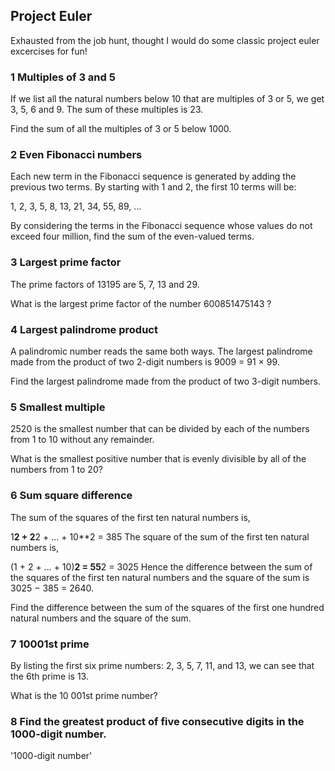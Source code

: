 
## Project Euler

Exhausted from the job hunt, thought I would do some classic project euler excercises for fun!

### 1 Multiples of 3 and 5

If we list all the natural numbers below 10 that are multiples of 3 or 5, we get 3, 5, 6 and 9. The sum of these multiples is 23.

Find the sum of all the multiples of 3 or 5 below 1000.

### 2 Even Fibonacci numbers

Each new term in the Fibonacci sequence is generated by adding the previous two terms. By starting with 1 and 2, the first 10 terms will be:

1, 2, 3, 5, 8, 13, 21, 34, 55, 89, ...

By considering the terms in the Fibonacci sequence whose values do not exceed four million, find the sum of the even-valued terms.

### 3 Largest prime factor

The prime factors of 13195 are 5, 7, 13 and 29.

What is the largest prime factor of the number 600851475143 ?

### 4 Largest palindrome product

A palindromic number reads the same both ways. The largest palindrome made from the product of two 2-digit numbers is 9009 = 91 × 99.

Find the largest palindrome made from the product of two 3-digit numbers.

### 5 Smallest multiple

2520 is the smallest number that can be divided by each of the numbers from 1 to 10 without any remainder.

What is the smallest positive number that is evenly divisible by all of the numbers from 1 to 20?

### 6 Sum square difference

The sum of the squares of the first ten natural numbers is,

1**2 + 2**2 + ... + 10**2 = 385
The square of the sum of the first ten natural numbers is,

(1 + 2 + ... + 10)**2 = 55**2 = 3025
Hence the difference between the sum of the squares of the first ten natural numbers and the square of the sum is 3025 − 385 = 2640.

Find the difference between the sum of the squares of the first one hundred natural numbers and the square of the sum.

### 7 10001st prime

By listing the first six prime numbers: 2, 3, 5, 7, 11, and 13, we can see that the 6th prime is 13.

What is the 10 001st prime number?

### 8 Find the greatest product of five consecutive digits in the 1000-digit number.

'1000-digit number'

###